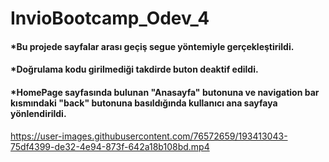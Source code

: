 # InvioBootcamp_Odev_4

#### *Bu projede sayfalar arası geçiş segue yöntemiyle gerçekleştirildi.
#### *Doğrulama kodu girilmediği takdirde buton deaktif edildi.
#### *HomePage sayfasında bulunan "Anasayfa" butonuna ve navigation bar kısmındaki "back" butonuna basıldığında kullanıcı ana sayfaya yönlendirildi.

https://user-images.githubusercontent.com/76572659/193413043-75df4399-de32-4e94-873f-642a18b108bd.mp4

